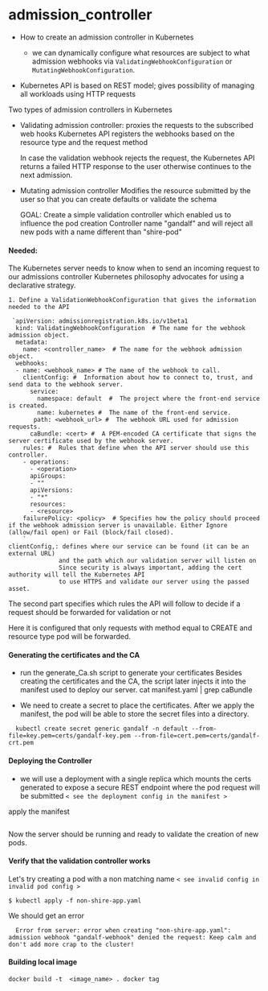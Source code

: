 # admission_controller

- How to create an admission controller in Kubernetes
    - we can dynamically configure what resources are subject to what admission webhooks via
      `ValidatingWebhookConfiguration` or `MutatingWebhookConfiguration`.

- Kubernetes API is based on REST model; gives possibility of managing all workloads using HTTP requests

Two types of admission controllers in Kubernetes
  - Validating admission controller:
    proxies the requests to the subscribed web hooks
    Kubernetes API registers the webhooks based on the resource type and the request method

    In case the validation webhook rejects the request, the Kubernetes API  returns a failed HTTP
    response to the user  otherwise continues to the next admission.

  - Mutating admission controller
    Modifies the resource submitted by the user so that you can create defaults or validate the schema

    GOAL: Create a simple validation controller which enabled us to influence the pod creation
    Controller name "gandalf" and will reject all new pods with a name different than "shire-pod"

#### Needed:

   The Kubernetes server needs to know when to send an incoming request to our admissions controller
    Kubernetes philosophy advocates for using a declarative strategy.

    1. Define a ValidationWebhookConfiguration that gives the information needed to the API

     `apiVersion: admissionregistration.k8s.io/v1beta1
      kind: ValidatingWebhookConfiguration  # The name for the webhook admission object.
      metadata:
        name: <controller_name>  # The name for the webhook admission object.
      webhooks:
      - name: <webhook_name> # The name of the webhook to call.
        clientConfig: #  Information about how to connect to, trust, and send data to the webhook server.
          service:
            namespace: default  #  The project where the front-end service is created.
            name: kubernetes #  The name of the front-end service.
           path: <webhook_url> #  The webhook URL used for admission requests.
          caBundle: <cert> #  A PEM-encoded CA certificate that signs the server certificate used by the webhook server.
        rules: #  Rules that define when the API server should use this controller.
        - operations:
          - <operation>
          apiGroups:
          - ""
          apiVersions:
          - "*"
          resources:
          - <resource>
        failurePolicy: <policy>  # Specifies how the policy should proceed if the webhook admission server is unavailable. Either Ignore (allow/fail open) or Fail (block/fail closed).
        `
    clientConfig,: defines where our service can be found (it can be an external URL)
                  and the path which our validation server will listen on
                  Since security is always important, adding the cert authority will tell the Kubernetes API
                  to use HTTPS and validate our server using the passed asset.

   The second part specifies which rules the API will follow to decide if a request should be forwarded for validation
   or not

   Here it is configured that only requests with method equal to CREATE and resource type pod will be
   forwarded.

#### Generating the certificates and the CA
  - run the generate_Ca.sh script to generate your certificates
  Besides creating the certificates and the CA, the script later injects it into the manifest used to deploy our server.
      cat manifest.yaml | grep caBundle

  - We need to create a secret to place the certificates. After we apply the manifest, the pod will be able to store the
  secret files into a directory.
```
  kubectl create secret generic gandalf -n default --from-file=key.pem=certs/gandalf-key.pem --from-file=cert.pem=certs/gandalf-crt.pem
```
#### Deploying the Controller
  - we will use a deployment with a single replica which mounts the certs generated to expose a secure REST endpoint where the pod request will be submitted
      `< see the deployment config in the manifest >`

apply the manifest

``` kubectl apply -f manifest.yaml
```
Now the server should be running and ready to validate the creation of new pods.

#### Verify that the validation controller works
Let's try creating a pod with a non matching name
 `< see invalid config in invalid pod config >`

```
$ kubectl apply -f non-shire-app.yaml
```
We should get an error

```
  Error from server: error when creating "non-shire-app.yaml": admission webhook "gandalf-webhook" denied the request: Keep calm and don't add more crap to the cluster!
```

#### Building local image

`docker build -t  <image_name> .
  docker tag
`
